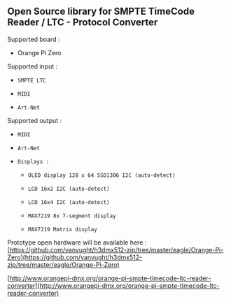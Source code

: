 ## Open Source library for SMPTE TimeCode Reader / LTC - Protocol Converter ##

Supported board :

-	Orange Pi Zero

Supported input :

-     SMPTE LTC
-     MIDI
-     Art-Net

Supported output :

-     MIDI
-     Art-Net
-     Displays :   
	-     OLED display 128 x 64 SSD1306 I2C (auto-detect)
	-     LCD 16x2 I2C (auto-detect)
	-     LCD 16x4 I2C (auto-detect)
	-     MAX7219 8x 7-segment display 
	-     MAX7219 Matrix display

     

Prototype open hardware will be available here : [https://github.com/vanvught/h3dmx512-zip/tree/master/eagle/Orange-Pi-Zero](https://github.com/vanvught/h3dmx512-zip/tree/master/eagle/Orange-Pi-Zero)

[http://www.orangepi-dmx.org/orange-pi-smpte-timecode-ltc-reader-converter](http://www.orangepi-dmx.org/orange-pi-smpte-timecode-ltc-reader-converter)